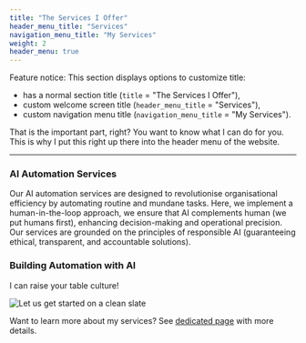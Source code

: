 ```yaml
---
title: "The Services I Offer"
header_menu_title: "Services"
navigation_menu_title: "My Services"
weight: 2
header_menu: true
---
```


Feature notice: This section displays options to customize title:
- has a normal section title (`title` = "The Services I Offer"),
- custom welcome screen title (`header_menu_title` = "Services"),
- custom navigation menu title (`navigation_menu_title` = "My Services").

That is the important part, right? You want to know what I can do for you. This is why I put this right up there into the header menu of the website.

---

### AI Automation Services

Our AI automation services are designed to revolutionise organisational efficiency by automating routine and mundane tasks. Here, we implement a human-in-the-loop approach, we ensure that AI complements human (we put humans first), enhancing decision-making and operational precision. Our services are grounded on the principles of responsible AI (guaranteeing ethical, transparent, and accountable solutions).

### Building Automation with AI

I can raise your table culture!

![Let us get started on a clean slate](images/woman-pouring-juice-on-glass-3184192.jpg)

Want to learn more about my services? See [dedicated page](services) with more details.